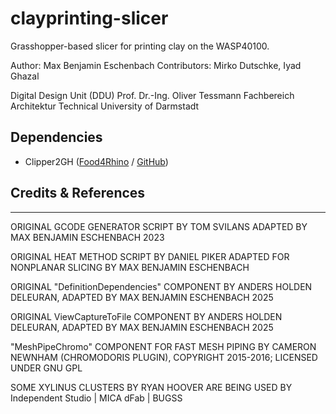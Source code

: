 # clayprinting-slicer
Grasshopper-based slicer for printing clay on the WASP40100.

Author: Max Benjamin Eschenbach
Contributors: Mirko Dutschke, Iyad Ghazal

Digital Design Unit (DDU)
Prof. Dr.-Ing. Oliver Tessmann
Fachbereich Architektur
Technical University of Darmstadt

## Dependencies
- Clipper2GH ([Food4Rhino](https://www.food4rhino.com/en/app/clipper2gh) / [GitHub](https://github.com/AngusJohnson/Clipper2))

## Credits & References
------------
ORIGINAL GCODE GENERATOR SCRIPT BY TOM SVILANS
ADAPTED BY MAX BENJAMIN ESCHENBACH 2023

ORIGINAL HEAT METHOD SCRIPT BY DANIEL PIKER
ADAPTED FOR NONPLANAR SLICING BY MAX BENJAMIN ESCHENBACH

ORIGINAL "DefinitionDependencies" COMPONENT BY ANDERS HOLDEN DELEURAN, ADAPTED BY MAX BENJAMIN ESCHENBACH 2025

ORIGINAL ViewCaptureToFile COMPONENT BY ANDERS HOLDEN DELEURAN, ADAPTED BY MAX BENJAMIN ESCHENBACH 2025

"MeshPipeChromo" COMPONENT FOR FAST MESH PIPING
BY CAMERON NEWNHAM (CHROMODORIS PLUGIN), COPYRIGHT 2015-2016; LICENSED UNDER GNU GPL

SOME XYLINUS CLUSTERS BY RYAN HOOVER ARE BEING USED
BY Independent Studio  |  MICA dFab  |  BUGSS

